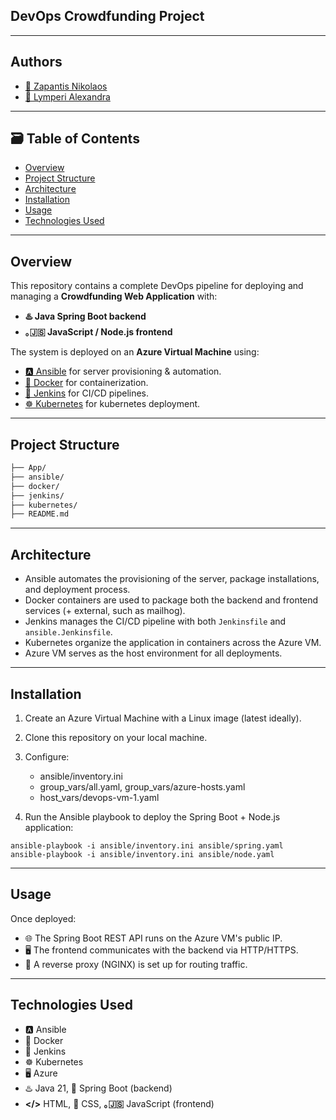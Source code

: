 ## DevOps Crowdfunding Project

---

## Authors

- [🔗 Zapantis Nikolaos](https://github.com/NikosZapantis)
- [🔗 Lymperi Alexandra](https://github.com/alexandralymperi)

---

## 🗃️ Table of Contents

- [Overview](#overview)
- [Project Structure](#project-structure)
- [Architecture](#architecture)
- [Installation](#installation)
- [Usage](#usage)
- [Technologies Used](#technologies-used)

---

## Overview

This repository contains a complete DevOps pipeline for deploying and managing a **Crowdfunding Web Application** with:

- **♨️ Java Spring Boot backend**
- **｡🇯‌🇸 JavaScript / Node.js frontend**

The system is deployed on an **Azure Virtual Machine** using:

- [🅰️ Ansible](https://www.ansible.com/) for server provisioning & automation.
- [🐋 Docker](https://www.docker.com/) for containerization.  
- [🧩 Jenkins](https://www.jenkins.io/) for CI/CD pipelines.  
- [☸️ Kubernetes](https://kubernetes.io/) for kubernetes deployment.  

---

## Project Structure

```bash
├── App/
├── ansible/
├── docker/
├── jenkins/
├── kubernetes/
├── README.md 
```

---

## Architecture

- Ansible automates the provisioning of the server, package installations, and deployment process.
- Docker containers are used to package both the backend and frontend services (+ external, such as mailhog).
- Jenkins manages the CI/CD pipeline with both `Jenkinsfile` and `ansible.Jenkinsfile`.
- Kubernetes organize the application in containers across the Azure VM.
- Azure VM serves as the host environment for all deployments.

---

## Installation

1. Create an Azure Virtual Machine with a Linux image (latest ideally).
2. Clone this repository on your local machine.
3. Configure:
    - ansible/inventory.ini
    - group_vars/all.yaml, group_vars/azure-hosts.yaml
    - host_vars/devops-vm-1.yaml

4. Run the Ansible playbook to deploy the Spring Boot + Node.js application:

```
ansible-playbook -i ansible/inventory.ini ansible/spring.yaml
ansible-playbook -i ansible/inventory.ini ansible/node.yaml
```

---

## Usage

Once deployed:
- 🌐 The Spring Boot REST API runs on the Azure VM's public IP.
- 🖥️ The frontend communicates with the backend via HTTP/HTTPS.
- 🔁 A reverse proxy (NGINX) is set up for routing traffic.

---

## Technologies Used

- 🅰️ Ansible
- 🐋 Docker
- 🧩 Jenkins
- ☸️ Kubernetes
- 🖥️ Azure
- ♨️ Java 21, 🌱 Spring Boot (backend)
- **</>** HTML, 🎨 CSS, **｡🇯‌🇸**‌ JavaScript (frontend)

